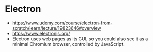 # Electron
- https://www.udemy.com/course/electron-from-scratch/learn/lecture/19823646#overview
- https://www.electronjs.org/
- Electron uses web pages as its GUI, so you could also see it as a minimal Chromium browser, controlled by JavaScript.
